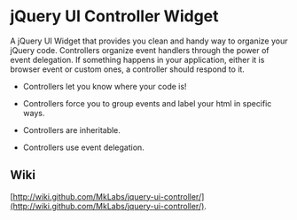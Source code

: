 jQuery UI Controller Widget
================================
A jQuery UI Widget that provides you clean and handy way to organize your jQuery code. 
Controllers organize event handlers through the power of event delegation. If something happens 
in your application, either it is browser event or custom ones, a controller should respond to it.

* Controllers let you know where your code is!

* Controllers force you to group events and label your html in specific ways. 

* Controllers are inheritable.

* Controllers use event delegation.

Wiki
-----------------------------

[http://wiki.github.com/MkLabs/jquery-ui-controller/](http://wiki.github.com/MkLabs/jquery-ui-controller/).
